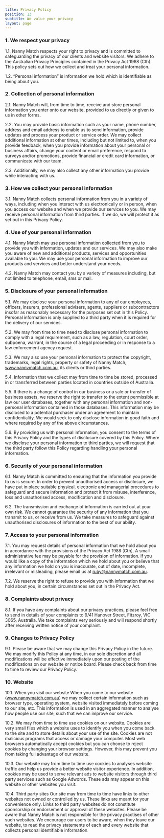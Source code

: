 ```yaml
---
title: Privacy Policy
position: 13
subtitle: We value your privacy
layout: page
---
```


### 1. We respect your privacy

1.1. Nanny Match respects your right to privacy and is committed to safeguarding the privacy of our clients and website visitors. We adhere to the Australian Privacy Principles contained in the Privacy Act 1988 (Cth). This policy sets out how we collect and treat your personal information.

1.2. “Personal information” is information we hold which is identifiable as being about you.

### 2. Collection of personal information

2.1. Nanny Match will, from time to time, receive and store personal information you enter onto our website, provided to us directly or given to us in other forms.

2.2. You may provide basic information such as your name, phone number, address and email address to enable us to send information, provide updates and process your product or service order. We may collect additional information at other times, including but not limited to, when you provide feedback, when you provide information about your personal or business affairs, change your content or email preference, respond to surveys and/or promotions, provide financial or credit card information, or communicate with our team.

2.3. Additionally, we may also collect any other information you provide while interacting with us.

### 3. How we collect your personal information

3.1. Nanny Match collects personal information from you in a variety of ways, including when you interact with us electronically or in person, when you access our website and when we provide our services to you. We may receive personal information from third parties. If we do, we will protect it as set out in this Privacy Policy.

### 4. Use of your personal information

4.1. Nanny Match may use personal information collected from you to provide you with information, updates and our services. We may also make you aware of new and additional products, services and opportunities available to you. We may use your personal information to improve our products and services and better understand your needs.

4.2. Nanny Match may contact you by a variety of measures including, but not limited to telephone, email, sms or mail.

### 5. Disclosure of your personal information

5.1. We may disclose your personal information to any of our employees, officers, insurers, professional advisers, agents, suppliers or subcontractors insofar as reasonably necessary for the purposes set out in this Policy. Personal information is only supplied to a third party when it is required for the delivery of our services.

5.2. We may from time to time need to disclose personal information to comply with a legal requirement, such as a law, regulation, court order, subpoena, warrant, in the course of a legal proceeding or in response to a law enforcement agency request.

5.3. We may also use your personal information to protect the copyright, trademarks, legal rights, property or safety of Nanny Match, www.nannymatch.com.au, its clients or third parties.

5.4. Information that we collect may from time to time be stored, processed in or transferred between parties located in countries outside of Australia.

5.5. If there is a change of control in our business or a sale or transfer of business assets, we reserve the right to transfer to the extent permissible at law our user databases, together with any personal information and non-personal information contained in those databases. This information may be disclosed to a potential purchaser under an agreement to maintain confidentiality. We would seek to only disclose information in good faith and where required by any of the above circumstances.

5.6. By providing us with personal information, you consent to the terms of this Privacy Policy and the types of disclosure covered by this Policy. Where we disclose your personal information to third parties, we will request that the third party follow this Policy regarding handling your personal information.

### 6. Security of your personal information

6.1. Nanny Match is committed to ensuring that the information you provide to us is secure. In order to prevent unauthorised access or disclosure, we have put in place suitable physical, electronic and managerial procedures to safeguard and secure information and protect it from misuse, interference, loss and unauthorised access, modification and disclosure.

6.2. The transmission and exchange of information is carried out at your own risk. We cannot guarantee the security of any information that you transmit to us, or receive from us. We take measures to safeguard against unauthorised disclosures of information to the best of our ability.

### 7. Access to your personal information

7.1. You may request details of personal information that we hold about you in accordance with the provisions of the Privacy Act 1988 (Cth). A small administrative fee may be payable for the provision of information. If you would like a copy of the information which we hold about you or believe that any information we hold on you is inaccurate, out of date, incomplete, irrelevant or misleading, please email us at ruby@nannymatch.com.au.

7.2. We reserve the right to refuse to provide you with information that we hold about you, in certain circumstances set out in the Privacy Act.

### 8. Complaints about privacy

8.1. If you have any complaints about our privacy practices, please feel free to send in details of your complaints to 9/41 Hanover Street, Fitzroy, VIC 3065, Australia. We take complaints very seriously and will respond shortly after receiving written notice of your complaint.

### 9. Changes to Privacy Policy

9.1. Please be aware that we may change this Privacy Policy in the future. We may modify this Policy at any time, in our sole discretion and all modifications will be effective immediately upon our posting of the modifications on our website or notice board. Please check back from time to time to review our Privacy Policy.

### 10. Website

10.1. When you visit our website When you come to our website (www.nannymatch.com.au) we may collect certain information such as browser type, operating system, website visited immediately before coming to our site, etc. This information is used in an aggregated manner to analyse how people use our site, such that we can improve our service.

10.2. We may from time to time use cookies on our website. Cookies are very small files which a website uses to identify you when you come back to the site and to store details about your use of the site. Cookies are not malicious programs that access or damage your computer. Most web browsers automatically accept cookies but you can choose to reject cookies by changing your browser settings. However, this may prevent you from taking full advantage of our website.

10.3. Our website may from time to time use cookies to analyses website traffic and help us provide a better website visitor experience. In addition, cookies may be used to serve relevant ads to website visitors through third party services such as Google Adwords. These ads may appear on this website or other websites you visit.

10.4. Third party sites Our site may from time to time have links to other websites not owned or controlled by us. These links are meant for your convenience only. Links to third party websites do not constitute sponsorship or endorsement or approval of these websites. Please be aware that Nanny Match is not responsible for the privacy practises of other such websites. We encourage our users to be aware, when they leave our website, to read the privacy statements of each and every website that collects personal identifiable information.
